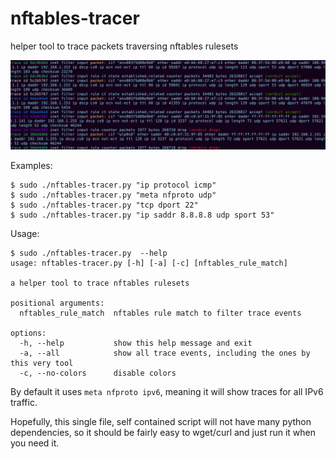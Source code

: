 # nftables-tracer
helper tool to trace packets traversing nftables rulesets

![Screenshot](https://raw.githubusercontent.com/aborrero/nftables-tracer/main/screenshot.png)

Examples:

```
$ sudo ./nftables-tracer.py "ip protocol icmp"
$ sudo ./nftables-tracer.py "meta nfproto udp"
$ sudo ./nftables-tracer.py "tcp dport 22"
$ sudo ./nftables-tracer.py "ip saddr 8.8.8.8 udp sport 53"
```

Usage:

```
$ sudo ./nftables-tracer.py  --help
usage: nftables-tracer.py [-h] [-a] [-c] [nftables_rule_match]

a helper tool to trace nftables rulesets

positional arguments:
  nftables_rule_match  nftables rule match to filter trace events

options:
  -h, --help           show this help message and exit
  -a, --all            show all trace events, including the ones by this very tool
  -c, --no-colors      disable colors
```

By default it uses `meta nfproto ipv6`, meaning it will show traces for all IPv6 traffic.

Hopefully, this single file, self contained script will not have many python dependencies, so it should be fairly
easy to wget/curl and just run it when you need it.
